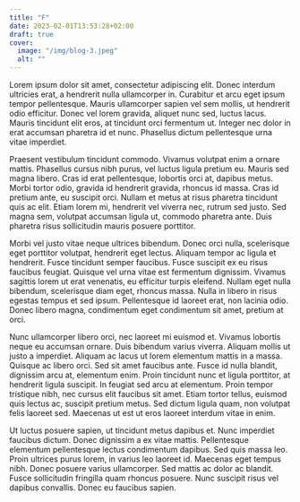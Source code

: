 ```yaml
---
title: "F"
date: 2023-02-01T13:53:28+02:00
draft: true
cover:
  image: "/img/blog-3.jpeg"
  alt: ""
---
```



Lorem ipsum dolor sit amet, consectetur adipiscing elit. Donec interdum ultricies erat, a hendrerit nulla ullamcorper in. Curabitur et arcu eget ipsum tempor pellentesque. Mauris ullamcorper sapien vel sem mollis, ut hendrerit odio efficitur. Donec vel lorem gravida, aliquet nunc sed, luctus lacus. Mauris tincidunt elit eros, at tincidunt orci fermentum ut. Integer nec dolor in erat accumsan pharetra id et nunc. Phasellus dictum pellentesque urna vitae imperdiet.

Praesent vestibulum tincidunt commodo. Vivamus volutpat enim a ornare mattis. Phasellus cursus nibh purus, vel luctus ligula pretium eu. Mauris sed magna libero. Cras id erat pellentesque, lobortis orci at, dapibus metus. Morbi tortor odio, gravida id hendrerit gravida, rhoncus id massa. Cras id pretium ante, eu suscipit orci. Nullam et metus at risus pharetra tincidunt quis ac elit. Etiam lorem mi, hendrerit vel viverra nec, rutrum sed justo. Sed magna sem, volutpat accumsan ligula ut, commodo pharetra ante. Duis pharetra risus sollicitudin mauris posuere porttitor.

Morbi vel justo vitae neque ultrices bibendum. Donec orci nulla, scelerisque eget porttitor volutpat, hendrerit eget lectus. Aliquam tempor ac ligula et hendrerit. Fusce tincidunt semper faucibus. Fusce suscipit ex eu risus faucibus feugiat. Quisque vel urna vitae est fermentum dignissim. Vivamus sagittis lorem ut erat venenatis, eu efficitur turpis eleifend. Nullam eget nulla bibendum, scelerisque diam eget, rhoncus massa. Nulla in libero in risus egestas tempus et sed ipsum. Pellentesque id laoreet erat, non lacinia odio. Donec libero magna, condimentum eget condimentum sit amet, pretium at orci.

Nunc ullamcorper libero orci, nec laoreet mi euismod et. Vivamus lobortis neque eu accumsan ornare. Duis bibendum varius viverra. Aliquam mollis ut justo a imperdiet. Aliquam ac lacus ut lorem elementum mattis in a massa. Quisque ac libero orci. Sed sit amet faucibus ante. Fusce id nulla blandit, dignissim arcu at, elementum enim. Proin tincidunt nunc et ligula porttitor, at hendrerit ligula suscipit. In feugiat sed arcu at elementum. Proin tempor tristique nibh, nec cursus elit faucibus sit amet. Etiam tortor tellus, euismod quis lectus ac, suscipit pretium metus. Sed dictum ligula quam, non volutpat felis laoreet sed. Maecenas ut est ut eros laoreet interdum vitae in enim.

Ut luctus posuere sapien, ut tincidunt metus dapibus et. Nunc imperdiet faucibus dictum. Donec dignissim a ex vitae mattis. Pellentesque elementum pellentesque lectus condimentum dapibus. Sed quis massa leo. Proin ultrices purus lorem, in varius leo laoreet id. Maecenas eget tempus nibh. Donec posuere varius ullamcorper. Sed mattis ac dolor ac blandit. Fusce sollicitudin fringilla quam rhoncus posuere. Nunc suscipit risus vel dapibus convallis. Donec eu faucibus sapien.
